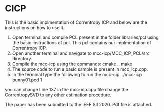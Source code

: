 # CICP
This is the basic implmentation of Correntropy ICP and below are the instructions on how to use it.

1) Open terminal and compile PCL present in the folder libraries/pcl using the basic instructions of pcl. This pcl contains our implmentation of Correntropy ICP.
2) Open another terminal and navigate to mcc-icp/MCC_ICP_PCL/src directory.
3) Compile the mcc-icp using the commands:
      cmake ..
      make 
4) The source code to run a basic sample is present in mcc_icp.cpp.
5) In the terminal type the following to run the mcc-cip.
       ./mcc-icp bunny01.pcd 1
      
you can change Line 137 in the mcc-icp.cpp file change the CorrentropySVD to any other estimation procedure.
       
The paper has been submitted to the IEEE SII 2020. Pdf file is attached.
